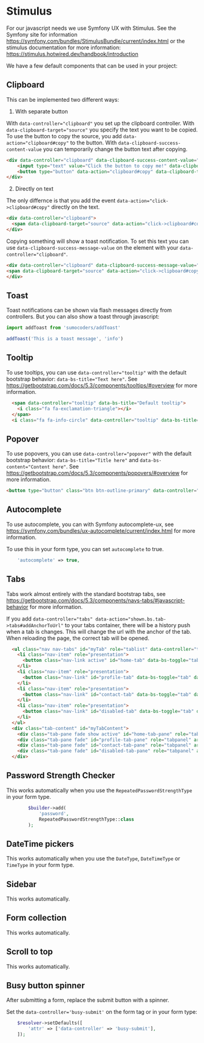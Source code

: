 # Stimulus

For our javascript needs we use Symfony UX with Stimulus. See the Symfony site for information https://symfony.com/bundles/StimulusBundle/current/index.html or the stimulus documentation for more information: https://stimulus.hotwired.dev/handbook/introduction

We have a few default components that can be used in your project:

## Clipboard

This can be implemented two different ways: 

1. With separate button

With `data-controller="clipboard"` you set up the clipboard controller.
With `data-clipboard-target="source"` you specify the text you want to be copied.
To use the button to copy the source, you add `data-action="clipboard#copy"` to the button.
With `data-clipboard-success-content-value` you can temporarily change the button text after copying.

```html
<div data-controller="clipboard" data-clipboard-success-content-value="{{ 'Text copied!'|trans }}">
    <input type="text" value="Click the button to copy me!" data-clipboard-target="source" disabled />
    <button type="button" data-action="clipboard#copy" data-clipboard-target="button">Copy to clipboard</button>
</div>
```

2. Directly on text

The only differnce is that you add the event `data-action="click->clipboard#copy"` directly on the text.

```html
<div data-controller="clipboard">
  <span data-clipboard-target="source" data-action="click->clipboard#copy">This text will be copied on click!</span>
</div>
```

Copying something will show a toast notification. To set this text you can use `data-clipboard-success-message-value`
on the element with your `data-controller="clipboard"`.

```html
<div data-controller="clipboard" data-clipboard-success-message-value="{{ 'Text copied!'|trans }}">
<span data-clipboard-target="source" data-action="click->clipboard#copy">This text will be copied on click!</span>
</div>
```


## Toast

Toast notifications can be shown via flash messages directly from controllers. But you can also show a toast
through javascript:

```javascript
import addToast from 'sumocoders/addToast'

addToast('This is a toast message', 'info')
```

## Tooltip

To use tooltips, you can use `data-controller="tooltip"` with the default bootstrap behavior:
`data-bs-title="Text here"`. See https://getbootstrap.com/docs/5.3/components/tooltips/#overview for more information.

```html
  <span data-controller="tooltip" data-bs-title="Default tooltip">
    <i class="fa fa-exclamation-triangle"></i>
  </span>
  <i class="fa fa-info-circle" data-controller="tooltip" data-bs-title="Little secret tip"></i>
```

## Popover

To use popovers, you can use `data-controller="popover"` with the default bootstrap behavior:
`data-bs-title="Title here"` and `data-bs-content="Content here"`. See
https://getbootstrap.com/docs/5.3/components/popovers/#overview for more information.

```html
<button type="button" class="btn btn-outline-primary" data-controller="popover" data-bs-trigger="hover" data-bs-title="Foo" data-bs-content="Content goes here.">Hover me</button>
```

## Autocomplete

To use autocomplete, you can with Symfony autocomplete-ux, see
https://symfony.com/bundles/ux-autocomplete/current/index.html for more information.

To use this in your form type, you can set `autocomplete` to true.

```php
    'autocomplete' => true,
```

## Tabs

Tabs work almost entirely with the standard bootstrap tabs, see
https://getbootstrap.com/docs/5.3/components/navs-tabs/#javascript-behavior for more information.

If you add `data-controller="tabs" data-action="shown.bs.tab->tabs#addAnchorToUrl"` to your tabs container, there will
be a history push when a tab is changes. This will change the url with the anchor of the tab. When reloading the page,
the correct tab will be opened.

```html
  <ul class="nav nav-tabs" id="myTab" role="tablist" data-controller="tabs" data-action="shown.bs.tab->tabs#addAnchorToUrl">
    <li class="nav-item" role="presentation">
      <button class="nav-link active" id="home-tab" data-bs-toggle="tab" data-bs-target="#home-tab-pane" type="button" role="tab" aria-controls="home-tab-pane" aria-selected="true">Home</button>
    </li>
    <li class="nav-item" role="presentation">
      <button class="nav-link" id="profile-tab" data-bs-toggle="tab" data-bs-target="#profile-tab-pane" type="button" role="tab" aria-controls="profile-tab-pane" aria-selected="false">Profile</button>
    </li>
    <li class="nav-item" role="presentation">
      <button class="nav-link" id="contact-tab" data-bs-toggle="tab" data-bs-target="#contact-tab-pane" type="button" role="tab" aria-controls="contact-tab-pane" aria-selected="false">Contact</button>
    </li>
    <li class="nav-item" role="presentation">
      <button class="nav-link" id="disabled-tab" data-bs-toggle="tab" data-bs-target="#disabled-tab-pane" type="button" role="tab" aria-controls="disabled-tab-pane" aria-selected="false" disabled>Disabled</button>
    </li>
  </ul>
  <div class="tab-content" id="myTabContent">
    <div class="tab-pane fade show active" id="home-tab-pane" role="tabpanel" aria-labelledby="home-tab" tabindex="0">HOME</div>
    <div class="tab-pane fade" id="profile-tab-pane" role="tabpanel" aria-labelledby="profile-tab" tabindex="0">PROFILE</div>
    <div class="tab-pane fade" id="contact-tab-pane" role="tabpanel" aria-labelledby="contact-tab" tabindex="0">CONTACT</div>
    <div class="tab-pane fade" id="disabled-tab-pane" role="tabpanel" aria-labelledby="disabled-tab" tabindex="0">DISABLED</div>
  </div>
```

## Password Strength Checker

This works automatically when you use the `RepeatedPasswordStrengthType` in your form type.

```php
        $builder->add(
            'password',
            RepeatedPasswordStrengthType::class
        );
```

## DateTime pickers

This works automatically when you use the `DateType`, `DateTimeType` or `TimeType` in your form type.

## Sidebar

This works automatically.

## Form collection

This works automatically.

## Scroll to top

This works automatically.

## Busy button spinner

After submitting a form, replace the submit button with a spinner.

Set the `data-controller='busy-submit'` on the form tag or in your form type:

```php
    $resolver->setDefaults([
        'attr' => ['data-controller' => 'busy-submit'],
    ]);
```
